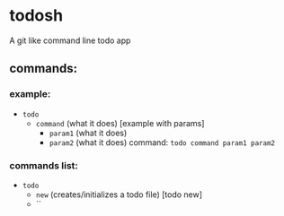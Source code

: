 # todosh
A git like command line todo app

## commands:
### example:
- `todo`
    - `command` (what it does) [example with params]
        - `param1` (what it does) 
        - `param2` (what it does) 
command: `todo command param1 param2`
### commands list:
- `todo`
    - `new` (creates/initializes a todo file) [todo new]
    - ``

